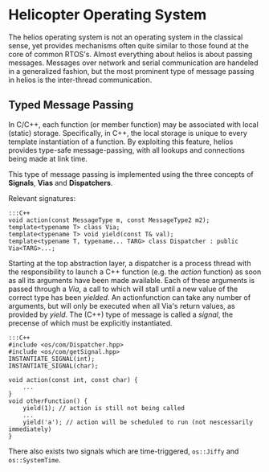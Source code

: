 # Helicopter Operating System
The helios operating system is not an operating system in the classical sense,
yet provides mechanisms often quite similar to those found at the core
of common RTOS's. Almost everything about helios is about passing messages.
Messages over network and serial communication are handeled in a generalized fashion,
but the most prominent type of message passing in helios is the inter-thread
communication.

## Typed Message Passing
In C/C++, each function (or member function) may be associated with local (static)
storage. Specifically, in C++, the local storage is unique to every template
instantiation of a function. By exploiting this feature, helios provides
type-safe message-passing, with all lookups and connections being made at
link time.

This type of message passing is implemented using the three concepts of
**Signals**, **Vias** and **Dispatchers**.

Relevant signatures:
```
:::C++
void action(const MessageType m, const MessageType2 m2);
template<typename T> class Via;
template<typename T> void yield(const T& val);
template<typename T, typename... TARG> class Dispatcher : public Via<TARG>...;
```

Starting at the top abstraction layer, a dispatcher is a process thread
with the responsibility to launch a C++ function (e.g. the *action* function) as soon as all its
arguments have been made available. Each of these arguments is passed through a *Via*,
a call to which will stall until a new value of the correct type has been *yielded*.
An actionfunction can take any number of arguments, but will only be executed when all
Via's return values, as provided by *yield*. The (C++) type of message is called a *signal*,
the precense of which must be explicitly instantiated.

```
:::C++
#include <os/com/Dispatcher.hpp>
#include <os/com/getSignal.hpp>
INSTANTIATE_SIGNAL(int);
INSTANTIATE_SIGNAL(char);

void action(const int, const char) {
    ...
}
void otherFunction() {
    yield(1); // action is still not being called
    ...
    yield('a'); // action will be scheduled to run (not nescessarily immediately)
}
```


There also exists two signals which are time-triggered, `os::Jiffy` and `os::SystemTime`.
